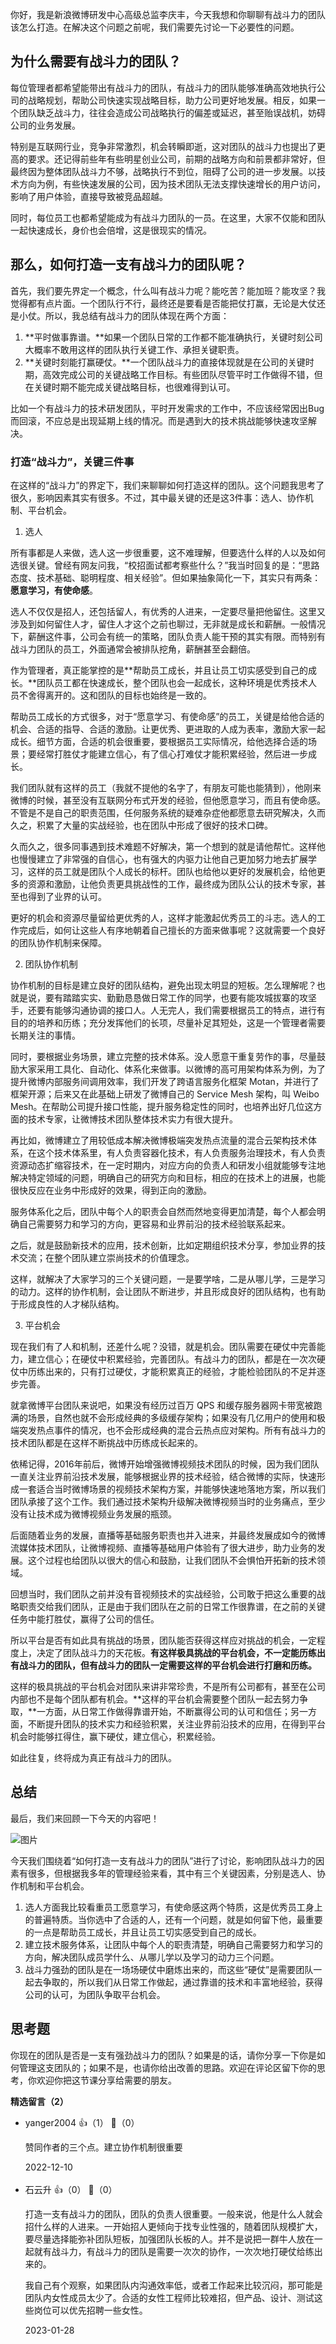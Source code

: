 你好，我是新浪微博研发中心高级总监李庆丰，今天我想和你聊聊有战斗力的团队该怎么打造。在解决这个问题之前呢，我们需要先讨论一下必要性的问题。

## **为什么需要有战斗力的团队？**

每位管理者都希望能带出有战斗力的团队，有战斗力的团队能够准确高效地执行公司的战略规划，帮助公司快速实现战略目标，助力公司更好地发展。相反，如果一个团队缺乏战斗力，往往会造成公司战略执行的偏差或延迟，甚至贻误战机，妨碍公司的业务发展。

特别是互联网行业，竞争非常激烈，机会转瞬即逝，这对团队的战斗力也提出了更高的要求。还记得前些年有些明星创业公司，前期的战略方向和前景都非常好，但最终因为整体团队战斗力不够，战略执行不到位，阻碍了公司的进一步发展。以技术方向为例，有些快速发展的公司，因为技术团队无法支撑快速增长的用户访问，影响了用户体验，直接导致被竞品超越。

同时，每位员工也都希望能成为有战斗力团队的一员。在这里，大家不仅能和团队一起快速成⻓，身价也会倍增，这是很现实的情况。

## 那么，如何打造一支有战斗力的团队呢？

首先，我们要先界定一个概念，什么叫有战斗力呢？能吃苦？能加班？能攻坚？我觉得都有点片面。一个团队行不行，最终还是要看是否能把仗打赢，无论是大仗还是小仗。所以，我总结有战斗力的团队体现在两个方面：

1. **平时做事靠谱。**如果一个团队日常的工作都不能准确执行，关键时刻公司大概率不敢用这样的团队执行关键工作、承担关键职责。
2. **关键时刻能打赢硬仗。**一个团队战斗力的直接体现就是在公司的关键时期，高效完成公司的关键战略工作目标。有些团队尽管平时工作做得不错，但在关键时期不能完成关键战略目标，也很难得到认可。

比如一个有战斗力的技术研发团队，平时开发需求的工作中，不应该经常因出Bug而回滚，不应总是出现延期上线的情况。而是遇到大的技术挑战能够快速攻坚解决。

### **打造“战斗力”，关键三件事**

在这样的“战斗力”的界定下，我们来聊聊如何打造这样的团队。这个问题我思考了很久，影响因素其实有很多。不过，其中最关键的还是这3件事：选人、协作机制、平台机会。

1. 选人

所有事都是人来做，选人这一步很重要，这不难理解，但要选什么样的人以及如何选很关键。曾经有网友问我，“校招面试都考察些什么？”我当时回复的是：“思路态度、技术基础、聪明程度、相关经验”。但如果抽象简化一下，其实只有两条：**愿意学习，有使命感**。

选人不仅仅是招人，还包括留人，有优秀的人进来，一定要尽量把他留住。这里又涉及到如何留住人才，留住人才这个之前也聊过，无非就是成⻓和薪酬。一般情况下，薪酬这件事，公司会有统一的策略，团队负责人能干预的其实有限。而特别有战斗力团队的员工，外面通常会被排队挖⻆，薪酬甚至会翻倍。

作为管理者，真正能掌控的是**帮助员工成⻓，并且让员工切实感受到自己的成⻓。**团队员工都在快速成⻓，整个团队也会一起成⻓，这种环境是优秀技术人员不舍得离开的。这和团队的目标也始终是一致的。

帮助员工成⻓的方式很多，对于“愿意学习、有使命感”的员工，关键是给他合适的机会、合适的指导、合适的激励。让更优秀、更进取的人成为表率，激励大家一起成⻓。细节方面，合适的机会很重要，要根据员工实际情况，给他选择合适的场景；要经常打胜仗才能建立信心，有了信心打难仗才能积累经验，然后进一步成⻓。

我们团队就有这样的员工（我就不提他的名字了，有朋友可能也能猜到），他刚来微博的时候，甚至没有互联网分布式开发的经验，但他愿意学习，而且有使命感。不管是不是自己的职责范围，任何服务系统的疑难杂症他都愿意去研究解决，久而久之，积累了大量的实战经验，也在团队中形成了很好的技术口碑。

久而久之，很多同事遇到技术难题不好解决，第一个想到的就是请他帮忙。这样他也慢慢建立了非常强的自信心，也有强大的内驱力让他自己更加努力地去扩展学习，这样的员工就是团队个人成长的标杆。团队也给他以更好的发展机会，给他更多的资源和激励，让他负责更具挑战性的工作，最终成为团队公认的技术专家，甚至也得到了业界的认可。

更好的机会和资源尽量留给更优秀的人，这样才能激起优秀员工的斗志。选人的工作完成后，如何让这些人有序地朝着自己擅长的方面来做事呢？这就需要一个良好的团队协作机制来保障。

2. 团队协作机制

协作机制的目标是建立良好的团队结构，避免出现太明显的短板。怎么理解呢？也就是说，要有踏踏实实、勤勤恳恳做日常工作的同学，也要有能攻城拔寨的攻坚手，还要有能够沟通协调的接口人。人无完人，我们需要根据员工的特点，进行有目的的培养和历练；充分发挥他们的⻓项，尽量补足其短处，这是一个管理者需要⻓期关注的事情。

同时，要根据业务场景，建立完整的技术体系。没人愿意干重复劳作的事，尽量鼓励大家采用工具化、自动化、体系化来做事。以微博的高可用架构体系为例，为了提升微博内部服务间调用效率，我们开发了跨语言服务化框架 Motan，并进行了框架开源；后来又在此基础上研发了微博自己的 Service Mesh 架构，叫 Weibo Mesh。在帮助公司提升接口性能，提升服务稳定性的同时，也培养出好几位这方面的技术专家，让微博技术团队整体技术实力有很大提升。

再比如，微博建立了用较低成本解决微博极端突发热点流量的混合云架构技术体系，在这个技术体系里，有人负责容器化技术，有人负责服务治理技术，有人负责资源动态扩缩容技术，在一定时期内，对应方向的负责人和研发小组就能够专注地解决特定领域的问题，明确自己的研究方向和目标，相应的在技术上的进展，也能很快反应在业务中形成好的效果，得到正向的激励。

服务体系化之后，团队中每个人的职责会自然而然地变得更加清楚，每个人都会明确自己需要努力和学习的方向，更容易和业界前沿的技术经验联系起来。

之后，就是鼓励新技术的应用，技术创新，比如定期组织技术分享，参加业界的技术交流；在整个团队建立崇尚技术的价值理念。

这样，就解决了大家学习的三个关键问题，一是要学啥，二是从哪儿学，三是学习的动力。这样的协作机制，会让团队不断进步，并且形成良好的团队结构，也有助于形成良性的人才梯队结构。

3. 平台机会

现在我们有了人和机制，还差什么呢？没错，就是机会。团队需要在硬仗中完善能力，建立信心；在硬仗中积累经验，完善团队。有战斗力的团队，都是在一次次硬仗中历练出来的，只有打过硬仗，才能积累真正的经验，才能检验团队的不足并逐步完善。

就拿微博平台团队来说吧，如果没有经历过百万 QPS 和缓存服务器网卡带宽被跑满的场景，自然也就不会形成经典的多级缓存架构；如果没有几亿用户的使用和极端突发热点事件的情况，也不会形成经典的混合云热点应对架构。所有有战斗力的技术团队都是在这样不断挑战中历练成⻓起来的。

依稀记得，2016年前后，微博开始增强微博视频技术团队的时候，因为我们团队一直关注业界前沿技术发展，能够根据业界的技术经验，结合微博的实际，快速形成一套适合当时微博场景的视频技术架构方案，并能够快速地落地方案，所以我们团队承接了这个工作。我们通过技术架构升级解决微博视频当时的业务痛点，至少没有让技术成为微博视频业务发展的瓶颈。

后面随着业务的发展，直播等基础服务职责也并入进来，并最终发展成如今的微博流媒体技术团队，让微博视频、直播等基础用户体验有了很大进步，助力业务的发展。这个过程也给团队以很大的信心和鼓励，让我们团队不会惧怕开拓新的技术领域。

回想当时，我们团队之前并没有音视频技术的实战经验，公司敢于把这么重要的战略职责交给我们团队，正是由于我们团队在之前的日常工作很靠谱，在之前的关键任务中能打胜仗，赢得了公司的信任。

所以平台是否有如此具有挑战的场景，团队能否获得这样应对挑战的机会，一定程度上，决定了团队战斗力的天花板。**有这样极具挑战的平台机会，不一定能历练出有战斗力的团队，但有战斗力的团队一定需要这样的平台机会进行打磨和历练。**

这样的极具挑战的平台机会对团队来讲非常珍贵，不是所有公司都有，甚至在公司内部也不是每个团队都有机会。**这样的平台机会需要整个团队一起去努力争取，**一方面，从日常工作做得靠谱开始，不断赢得公司的认可和信任；另一方面，不断提升团队的技术实力和经验积累，关注业界前沿技术的应用，在得到平台机会时能够扛得住，赢下硬仗，建立信心，积累经验。

如此往复，终将成为真正有战斗力的团队。

## 总结

最后，我们来回顾一下今天的内容吧！

![图片](https://static001.geekbang.org/resource/image/0c/f0/0c9bbe0a564c501121b800da1f5394f0.jpg?wh=1920x1061)

今天我们围绕着“如何打造一支有战斗力的团队”进行了讨论，影响团队战斗力的因素有很多，但根据我多年的管理经验来看，其中有三个关键因素，分别是选人、协作机制和平台机会。

1. 选人方面我比较看重员工愿意学习，有使命感这两个特质，这是优秀员工身上的普遍特质。当你选中了合适的人，还有一个问题，就是如何留下他，最重要的一点是帮助员工成⻓，并且让员工切实感受到自己的成⻓。
2. 建立技术服务体系，让团队中每个人的职责清楚，明确自己需要努力和学习的方向，解决团队成员学什么、从哪儿学以及学习的动力三个问题。
3. 战斗力强劲的团队是在一场场硬仗中磨炼出来的，而这些“硬仗”是需要团队一起去争取的，所以我们从日常工作做起，通过靠谱的技术和丰富地经验，获得公司的认可，为团队争取平台机会。

## 思考题

你现在的团队是否是一支有强劲战斗力的团队？如果是的话，请你分享一下你是如何管理这支团队的；如果不是，也请你给出改善的思路。欢迎在评论区留下你的思考，你欢迎你把这节课分享给需要的朋友。
<div><strong>精选留言（2）</strong></div><ul>
<li><span>yanger2004</span> 👍（1） 💬（0）<p>赞同作者的三个点。建立协作机制很重要</p>2022-12-10</li><br/><li><span>石云升</span> 👍（0） 💬（0）<p>打造一支有战斗力的团队，团队的负责人很重要。一般来说，他是什么人就会招什么样的人进来。一开始招人更倾向于找专业性强的，随着团队规模扩大，要尽量选择能弥补团队短板，加强团队长板的人。并不是说把一群牛人放在一起就有战斗力，有战斗力的团队是需要一次次的协作，一次次地打硬仗给练出来的。

我自己有个观察，如果团队内沟通效率低，或者工作起来比较沉闷，那可能是团队内女性成员太少了。合适的女性工程师比较难招，但产品、设计、测试这些岗位可以优先招聘一些女性。</p>2023-01-28</li><br/>
</ul>
